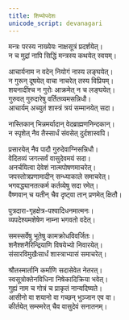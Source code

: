 ```yaml
---
title: शिष्योपदेशः  
unicode_script: devanagari  
---
```


मन्त्रः परस्य नाख्येयः नाक्षसूत्रं प्रदर्शयेत्।  
न च मुद्रां नापि सिद्धिं मन्त्रस्य कथयेत् स्वयम्।  

आचार्यनाम न वदेन् नियोगं नास्य लङ्घयेत्।  
न गुरून् दूषयेत् वाचा नाचरेत् तस्य विप्रियम्।  
शयनादींश्च न गुरोः आक्रमेत् न च लङ्घयेत्।  
गुरुवत् गुरुदारेषु वर्तितव्यमसन्निधौ।  
आचार्यम् अच्युतं शास्त्रं त्रयं सम्मानयेत् सदा।  

नास्तिकान् भिन्नमर्यादान् वेदब्राह्मणनिन्दकान्।  
न स्पृशेत् नैव तैस्सार्धं संवसेत् दुर्दशास्वपि।  

प्रसारयेत् नैव पादौ गुरुदेवाग्निसन्निधौ।  
वेदितव्यं जगत्सर्वं वासुदेवमयं सदा।  
अनर्चयित्वा  देवेशं नात्मपोषणमाचरेत्।  
जपस्तोत्रप्रणामादीन्  सन्ध्याकाले समाचरेत्।  
भगवद्ध्यानतत्कर्म कर्तव्येषु सदा रमेत्।  
वैष्णवान् च यतीन् चैव दृष्ट्वा तान् प्रणमेत् क्षितौ।  

पुत्रदारा-गृहक्षेत्र-पश्वादिधनमात्मनः।  
व्यपदेश्यमशेषेण नाम्ना भगवतो वदेत्।  

समस्सर्वेषु भूतेषु कामक्रोधविवर्जितः।  
शनैश्शनैरिन्द्रियाणि विषयेभ्यो निवारयेत्।  
संसारविमुखैःसार्धं शास्त्राभ्यासं समाचरेत्।  

श्रौतस्मार्तानि कर्माणि सदासेवेत नेतरत्।  
स्वसूत्रोक्तेनविधिना निषेकादिक्रिया भवेत्।  
गुह्यं नाम च गोत्रं च प्राकृतं नान्यदिष्यते।  
आसीनो वा शयानो वा गच्छन् भुञ्जान एव वा।  
कीर्तयेत् सम्स्मरेत् चैव वासुदेवं सनातनम्।  
